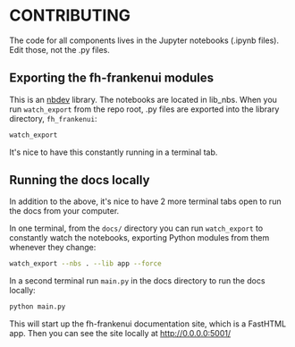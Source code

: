 # CONTRIBUTING

The code for all components lives in the Jupyter notebooks (.ipynb files). 
Edit those, not the .py files.

## Exporting the fh-frankenui modules

This is an [nbdev](https://nbdev.fast.ai/) library. The notebooks are located in lib_nbs.
When you run `watch_export` from the repo root, .py files are exported
into the library directory, `fh_frankenui`:

```bash
watch_export
```

It's nice to have this constantly running in a terminal tab.

## Running the docs locally

In addition to the above, it's nice to have 2 more terminal tabs open to run the
docs from your computer.

In one terminal, from the `docs/` directory you can run `watch_export` to constantly 
watch the notebooks, exporting Python modules from them whenever they change:

```bash
watch_export --nbs . --lib app --force
```

In a second terminal run `main.py` in the docs directory to run the docs locally:

```bash
python main.py
```

This will start up the fh-frankenui documentation site, which is a FastHTML app.
Then you can see the site locally at http://0.0.0.0:5001/
